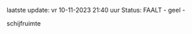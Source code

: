 laatste update: 
vr 10-11-2023 21:40   uur 
Status: FAALT - geel - 
<div class="service Y">schijfruimte</div>